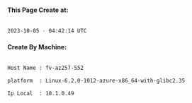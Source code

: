 
   
#### This Page Create at:

```bash

2023-10-05 - 04:42:14 UTC

```

#### Create By Machine:

```bash

Host Name : fv-az257-552

platform  : Linux-6.2.0-1012-azure-x86_64-with-glibc2.35

Ip Local  : 10.1.0.49

```

